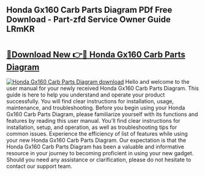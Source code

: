 ## Honda Gx160 Carb Parts Diagram PDf Free Download - Part-zfd Service Owner Guide LRmKR

# <h2><a href="http://dfnhfoi.blite.top/?on=Honda+Gx160+Carb+Parts+Diagram">🔗Download New 👉🔴 Honda Gx160 Carb Parts Diagram</a></h2>

[![Honda Gx160 Carb Parts Diagram download](https://i.imgur.com/lujVjoI.png)](http://dfnhfoi.blite.top/?on=Honda+Gx160+Carb+Parts+Diagram)
Hello and welcome to the user manual for your newly received Honda Gx160 Carb Parts Diagram. This guide is here to help you understand and operate your product successfully. You will find clear instructions for installation, usage, maintenance, and troubleshooting. Before you begin using your Honda Gx160 Carb Parts Diagram, please familiarize yourself with its functions and features by reading this user manual. You'll find clear instructions for installation, setup, and operation, as well as troubleshooting tips for common issues. Experience the efficiency of list of features while using your new Honda Gx160 Carb Parts Diagram. Our expectation is that the Honda Gx160 Carb Parts Diagram has been a valuable and informative resource in your journey to becoming proficient in using your new gadget. Should you need any assistance or clarification, please do not hesitate to contact our support team.
